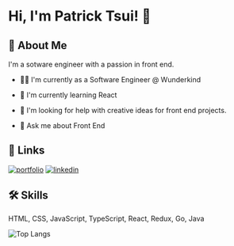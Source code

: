 
# Hi, I'm Patrick Tsui! 👋


## 🚀 About Me
I'm a sotware engineer with a passion in front end.




- 👩‍💻 I'm currently as a Software Engineer @ Wunderkind

- 🧠 I'm currently learning React

- 🤔 I'm looking for help with creative ideas for front end projects.

- 💬 Ask me about Front End


## 🔗 Links
[![portfolio](https://img.shields.io/badge/my_portfolio-000?style=for-the-badge&logo=ko-fi&logoColor=white)](https://github.com/tsuipz)
[![linkedin](https://img.shields.io/badge/linkedin-0A66C2?style=for-the-badge&logo=linkedin&logoColor=white)](https://www.linkedin.com/in/patricktsui--/)


## 🛠 Skills
HTML, CSS, JavaScript, TypeScript, React, Redux, Go, Java

![Top Langs](https://github-readme-stats.vercel.app/api/top-langs/?username=tsuipz&layout=compact&theme=dark&hide_border=true)
